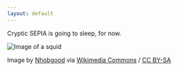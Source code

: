 ```yaml
---
layout: default
---
```


Cryptic SEPIA is going to sleep, for now.


![Image of a
squid](https://upload.wikimedia.org/wikipedia/commons/thumb/d/d4/Squid_komodo.jpg/450px-Squid_komodo.jpg)

Image by [Nhobgood](https://commons.wikimedia.org/wiki/User:Nhobgood)
via [Wikimedia
Commons](https://commons.wikimedia.org/wiki/File:Squid_komodo.jpg) /
[CC BY-SA](https://creativecommons.org/licenses/by-sa/3.0)
